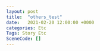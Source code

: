 ```yaml
---
layout: post
title:  "others_test"
date:   2021-02-20 12:00:00 +0000
categories: Etc
Tags: Story Etc
SceneCode: []
---
```

